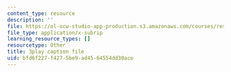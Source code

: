 ```yaml
---
content_type: resource
description: ''
file: https://ol-ocw-studio-app-production.s3.amazonaws.com/courses/res-3-002-collaborative-design-and-creative-expression-with-arduino-microcontrollers-january-iap-2017/bfd6f227f4275be9ad4564554dd30ace_2039257.vtt
file_type: application/x-subrip
learning_resource_types: []
resourcetype: Other
title: 3play caption file
uid: bfd6f227-f427-5be9-ad45-64554dd30ace
---
```

